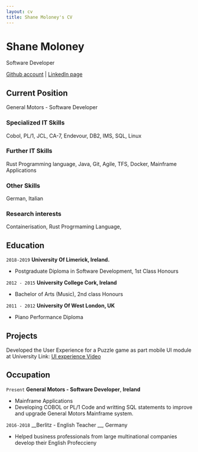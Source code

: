 ```yaml
---
layout: cv
title: Shane Moloney's CV
---
```

# Shane Moloney
   Software Developer

<div id="webaddress">
<a href="https://github.com/ShaneM123">Github account</a>
| <a href="https://www.linkedin.com/in/shanemoloney123/">LinkedIn page</a>
</div>


## Current Position

General Motors - Software Developer

### Specialized IT Skills

 Cobol, PL/1, JCL, CA-7, Endevour, DB2, IMS, SQL, Linux

### Further IT Skills

Rust Programming language, Java, Git, Agile, TFS, Docker, Mainframe Applications

### Other Skills

German, Italian

### Research interests

Containerisation, Rust Progrmaming Language,


## Education

`2018-2019`
__University Of Limerick, Ireland.__

-  Postgraduate Diploma in Software Development, 1st Class Honours

`2012 - 2015`
__University College Cork, Ireland__

-  Bachelor of Arts (Music), 2nd class Honours

`2011 - 2012`
__University Of West London, UK__

- Piano Performance Diploma



## Projects

Developed the User Experience for a Puzzle game as part mobile UI module at University
Link: <a href="https://drive.google.com/file/d/1Kf1-mlamz_GfxEuS1hwc0P9PW0n_PC4f/view">UI experience Video</a> 

<!-- A list is  available on my GitHub [online](https://github.com/ShaneM123) -->



## Occupation

`Present`
__General Motors - Software Developer__, __Ireland__

- Mainframe Applications
- Developing COBOL or PL/1 Code and  writting SQL statements to improve and upgrade General Motors Mainframe system.

`2016-2018`
__Berlitz - English Teacher __, Germany

- Helped business professionals from large multinational companies develop their English Profeccieny  


<!-- ### Footer

Last updated: Dec 2019 -->


